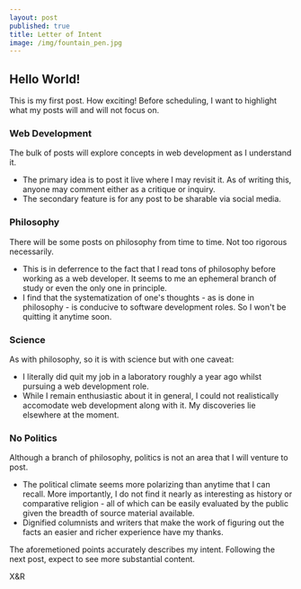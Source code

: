 ```yaml
---
layout: post
published: true
title: Letter of Intent
image: /img/fountain_pen.jpg
---
```

## Hello World! 

This is my first post. How exciting! Before scheduling, I want to highlight what my posts will and will not focus on.

### Web Development

The bulk of posts will explore concepts in web development as I understand it. 
- The primary idea is to post it live where I may revisit it. As of writing this, anyone may comment either as a critique or inquiry.
- The secondary feature is for any post to be sharable via social media.

### Philosophy

There will be some posts on philosophy from time to time. Not too rigorous necessarily. 
- This is in deferrence to the fact that I read tons of philosophy before working as a web developer. It seems to me an ephemeral branch of study or even the only one in principle. 
- I find that the systematization of one's thoughts - as is done in philosophy - is conducive to software development roles. So I won't be quitting it anytime soon.

### Science

As with philosophy, so it is with science but with one caveat: 
- I literally did quit my job in a laboratory roughly a year ago whilst pursuing a web development role. 
- While I remain enthusiastic about it in general, I could not realistically accomodate web development along with it. My discoveries lie elsewhere at the moment.

### No Politics

Although a branch of philosophy, politics is not an area that I will venture to post. 
- The political climate seems more polarizing than anytime that I can recall. More importantly, I do not find it nearly as interesting as history or comparative religion - all of which can be easily evaluated by the public given the breadth of source material available.
- Dignified columnists and writers that make the work of figuring out the facts an easier and richer experience have my thanks. 

The aforemetioned points accurately describes my intent. Following the next post, expect to see more substantial content.

X&R